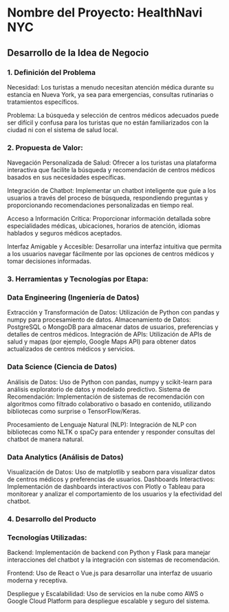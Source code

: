 # Nombre del Proyecto: HealthNavi NYC

## Desarrollo de la Idea de Negocio

### 1. Definición del Problema
Necesidad: Los turistas a menudo necesitan atención médica durante su estancia en Nueva York, ya sea para emergencias, consultas rutinarias o tratamientos específicos.

Problema: La búsqueda y selección de centros médicos adecuados puede ser difícil y confusa para los turistas que no están familiarizados con la ciudad ni con el sistema de     salud local.
### 2. Propuesta de Valor:
Navegación Personalizada de Salud: Ofrecer a los turistas una plataforma interactiva que facilite la búsqueda y recomendación de centros médicos basados en sus necesidades específicas.

Integración de Chatbot: Implementar un chatbot inteligente que guíe a los usuarios a través del proceso de búsqueda, respondiendo preguntas y proporcionando recomendaciones personalizadas en tiempo real.

Acceso a Información Crítica: Proporcionar información detallada sobre especialidades médicas, ubicaciones, horarios de atención, idiomas hablados y seguros médicos aceptados.

Interfaz Amigable y Accesible: Desarrollar una interfaz intuitiva que permita a los usuarios navegar fácilmente por las opciones de centros médicos y tomar decisiones informadas.

### 3. Herramientas y Tecnologías por Etapa:

### Data Engineering (Ingeniería de Datos)
Extracción y Transformación de Datos: Utilización de Python con pandas y numpy para procesamiento de datos.
Almacenamiento de Datos: PostgreSQL o MongoDB para almacenar datos de usuarios, preferencias y detalles de centros médicos.
Integración de APIs: Utilización de APIs de salud y mapas (por ejemplo, Google Maps API) para obtener datos actualizados de centros médicos y servicios.

### Data Science (Ciencia de Datos)
Análisis de Datos: Uso de Python con pandas, numpy y scikit-learn para análisis exploratorio de datos y modelado predictivo.
Sistema de Recomendación: Implementación de sistemas de recomendación con algoritmos como filtrado colaborativo o basado en contenido, utilizando bibliotecas como surprise o TensorFlow/Keras.

Procesamiento de Lenguaje Natural (NLP): Integración de NLP con bibliotecas como NLTK o spaCy para entender y responder consultas del chatbot de manera natural.

### Data Analytics (Análisis de Datos)
Visualización de Datos: Uso de matplotlib y seaborn para visualizar datos de centros médicos y preferencias de usuarios.
Dashboards Interactivos: Implementación de dashboards interactivos con Plotly o Tableau para monitorear y analizar el comportamiento de los usuarios y la efectividad del chatbot.

### 4. Desarrollo del Producto

### Tecnologías Utilizadas:
Backend: Implementación de backend con Python y Flask para manejar interacciones del chatbot y la integración con sistemas de recomendación.

Frontend: Uso de React o Vue.js para desarrollar una interfaz de usuario moderna y receptiva.

Despliegue y Escalabilidad: Uso de servicios en la nube como AWS o Google Cloud Platform para despliegue escalable y seguro del sistema.

